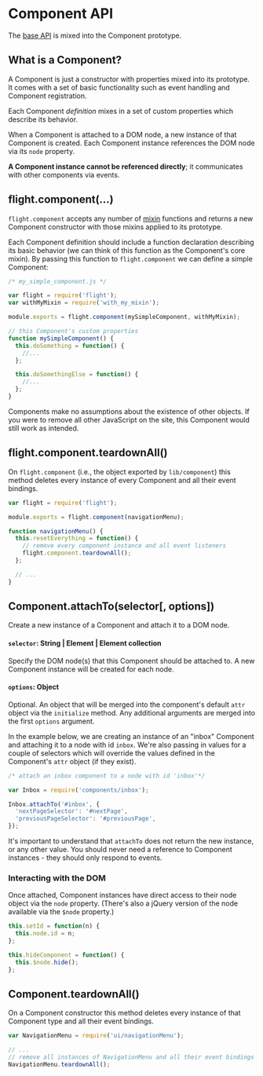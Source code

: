 # Component API

The [base API](base_api.md) is mixed into the Component prototype.

## What is a Component?

A Component is just a constructor with properties mixed into its prototype. It
comes with a set of basic functionality such as event handling and Component
registration.

Each Component _definition_ mixes in a set of custom properties which describe
its behavior.

When a Component is attached to a DOM node, a new instance of that Component is
created. Each Component instance references the DOM node via its `node`
property.

**A Component instance cannot be referenced directly**; it communicates with
other components via events.

<a name="defineComponent"></a>
## flight.component(...)

`flight.component` accepts any number of [mixin](mixin_api.md) functions and returns
a new Component constructor with those mixins applied to its prototype.

Each Component definition should include a function declaration describing its
basic behavior (we can think of this function as the Component's core mixin).
By passing this function to `flight.component` we can define a simple
Component:

```js
/* my_simple_component.js */

var flight = require('flight');
var withMyMixin = require('with_my_mixin');

module.exports = flight.component(mySimpleComponent, withMyMixin);

// this Component's custom properties
function mySimpleComponent() {
  this.doSomething = function() {
    //...
  };

  this.doSomethingElse = function() {
    //...
  };
}
```

Components make no assumptions about the existence of other objects. If you
were to remove all other JavaScript on the site, this Component would still
work as intended.

<a name="defineComponent.teardownAll"></a>
## flight.component.teardownAll()

On `flight.component` (i.e., the object exported by `lib/component`) this
method deletes every instance of every Component and all their event
bindings.

```js
var flight = require('flight');

module.exports = flight.component(navigationMenu);

function navigationMenu() {
  this.resetEverything = function() {
    // remove every component instance and all event listeners
    flight.component.teardownAll();
  };

  // ...
}
```

<a name="Component.attachTo"></a>
## Component.attachTo(selector[, options])

Create a new instance of a Component and attach it to a DOM node.

#### `selector`: String | Element | Element collection

Specify the DOM node(s) that this Component should be attached to. A new
Component instance will be created for each node.

#### `options`: Object

Optional. An object that will be merged into the component's default `attr` object
via the `initialize` method. Any additional arguments are merged into the first `options`
argument.

In the example below, we are creating an instance of an "inbox" Component and
attaching it to a node with id `inbox`. We're also passing in values for a
couple of selectors which will override the values defined in the Component's
`attr` object (if they exist).

```js
/* attach an inbox component to a node with id 'inbox'*/

var Inbox = require('components/inbox');

Inbox.attachTo('#inbox', {
  'nextPageSelector': '#nextPage',
  'previousPageSelector': '#previousPage',
});
```

It's important to understand that `attachTo` does not return the new instance,
or any other value. You should never need a reference to Component instances -
they should only respond to events.

### Interacting with the DOM

Once attached, Component instances have direct access to their node object via
the `node` property. (There's also a jQuery version of the node available via
the `$node` property.)

```js
this.setId = function(n) {
  this.node.id = n;
};

this.hideComponent = function() {
  this.$node.hide();
};
```

<a name="Component.teardownAll"></a>
## Component.teardownAll()

On a Component constructor this method deletes every instance of that Component
type and all their event bindings.

```js
var NavigationMenu = require('ui/navigationMenu');

// ...
// remove all instances of NavigationMenu and all their event bindings
NavigationMenu.teardownAll();
```
